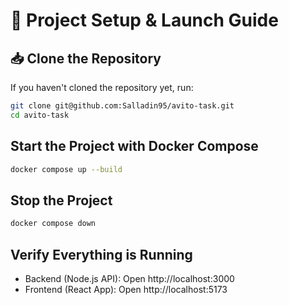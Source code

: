 # 🚀 Project Setup & Launch Guide

## 📥 Clone the Repository
If you haven't cloned the repository yet, run:
```sh
git clone git@github.com:Salladin95/avito-task.git
cd avito-task
```

## Start the Project with Docker Compose
```sh
docker compose up --build
```

## Stop the Project
```sh
docker compose down
```

##  Verify Everything is Running
 * Backend (Node.js API): Open http://localhost:3000
 * Frontend (React App): Open http://localhost:5173

